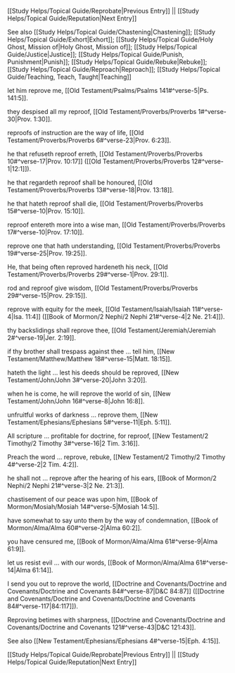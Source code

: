 [[Study Helps/Topical Guide/Reprobate|Previous Entry]]  ||  [[Study Helps/Topical Guide/Reputation|Next Entry]]

 See also [[Study Helps/Topical Guide/Chastening|Chastening]]; [[Study Helps/Topical Guide/Exhort|Exhort]]; [[Study Helps/Topical Guide/Holy Ghost, Mission of|Holy Ghost, Mission of]]; [[Study Helps/Topical Guide/Justice|Justice]]; [[Study Helps/Topical Guide/Punish, Punishment|Punish]]; [[Study Helps/Topical Guide/Rebuke|Rebuke]]; [[Study Helps/Topical Guide/Reproach|Reproach]]; [[Study Helps/Topical Guide/Teaching, Teach, Taught|Teaching]]

 let him reprove me, [[Old Testament/Psalms/Psalms 141#^verse-5|Ps. 141:5]].

 they despised all my reproof, [[Old Testament/Proverbs/Proverbs 1#^verse-30|Prov. 1:30]].

 reproofs of instruction are the way of life, [[Old Testament/Proverbs/Proverbs 6#^verse-23|Prov. 6:23]].

 he that refuseth reproof erreth, [[Old Testament/Proverbs/Proverbs 10#^verse-17|Prov. 10:17]] ([[Old Testament/Proverbs/Proverbs 12#^verse-1|12:1]]).

 he that regardeth reproof shall be honoured, [[Old Testament/Proverbs/Proverbs 13#^verse-18|Prov. 13:18]].

 he that hateth reproof shall die, [[Old Testament/Proverbs/Proverbs 15#^verse-10|Prov. 15:10]].

 reproof entereth more into a wise man, [[Old Testament/Proverbs/Proverbs 17#^verse-10|Prov. 17:10]].

 reprove one that hath understanding, [[Old Testament/Proverbs/Proverbs 19#^verse-25|Prov. 19:25]].

 He, that being often reproved hardeneth his neck, [[Old Testament/Proverbs/Proverbs 29#^verse-1|Prov. 29:1]].

 rod and reproof give wisdom, [[Old Testament/Proverbs/Proverbs 29#^verse-15|Prov. 29:15]].

 reprove with equity for the meek, [[Old Testament/Isaiah/Isaiah 11#^verse-4|Isa. 11:4]] ([[Book of Mormon/2 Nephi/2 Nephi 21#^verse-4|2 Ne. 21:4]]).

 thy backslidings shall reprove thee, [[Old Testament/Jeremiah/Jeremiah 2#^verse-19|Jer. 2:19]].

 if thy brother shall trespass against thee ... tell him, [[New Testament/Matthew/Matthew 18#^verse-15|Matt. 18:15]].

 hateth the light ... lest his deeds should be reproved, [[New Testament/John/John 3#^verse-20|John 3:20]].

 when he is come, he will reprove the world of sin, [[New Testament/John/John 16#^verse-8|John 16:8]].

 unfruitful works of darkness ... reprove them, [[New Testament/Ephesians/Ephesians 5#^verse-11|Eph. 5:11]].

 All scripture ... profitable for doctrine, for reproof, [[New Testament/2 Timothy/2 Timothy 3#^verse-16|2 Tim. 3:16]].

 Preach the word ... reprove, rebuke, [[New Testament/2 Timothy/2 Timothy 4#^verse-2|2 Tim. 4:2]].

 he shall not ... reprove after the hearing of his ears, [[Book of Mormon/2 Nephi/2 Nephi 21#^verse-3|2 Ne. 21:3]].

 chastisement of our peace was upon him, [[Book of Mormon/Mosiah/Mosiah 14#^verse-5|Mosiah 14:5]].

 have somewhat to say unto them by the way of condemnation, [[Book of Mormon/Alma/Alma 60#^verse-2|Alma 60:2]].

 you have censured me, [[Book of Mormon/Alma/Alma 61#^verse-9|Alma 61:9]].

 let us resist evil ... with our words, [[Book of Mormon/Alma/Alma 61#^verse-14|Alma 61:14]].

 I send you out to reprove the world, [[Doctrine and Covenants/Doctrine and Covenants/Doctrine and Covenants 84#^verse-87|D&C 84:87]] ([[Doctrine and Covenants/Doctrine and Covenants/Doctrine and Covenants 84#^verse-117|84:117]]).

 Reproving betimes with sharpness, [[Doctrine and Covenants/Doctrine and Covenants/Doctrine and Covenants 121#^verse-43|D&C 121:43]].

 See also [[New Testament/Ephesians/Ephesians 4#^verse-15|Eph. 4:15]].

[[Study Helps/Topical Guide/Reprobate|Previous Entry]]  ||  [[Study Helps/Topical Guide/Reputation|Next Entry]]
